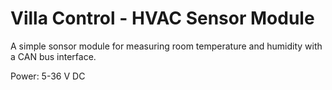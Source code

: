 # Villa Control - HVAC Sensor Module

A simple sonsor module for measuring room temperature and humidity with a CAN
bus interface.

Power: 5-36 V DC

